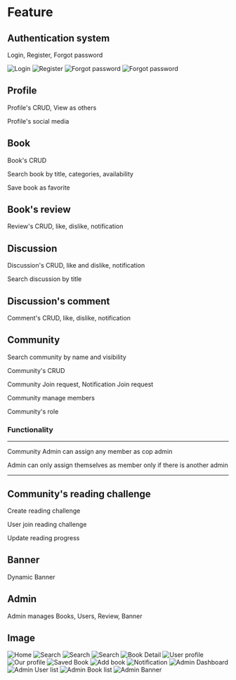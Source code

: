 # Feature

## Authentication system

Login, Register, Forgot password


![Login](./assets/Screenshot_1.png)
![Register](./assets/Screenshot_2.png)
![Forgot password](./assets/Screenshot_3.png)
![Forgot password](./assets/Screenshot_4.png)

## Profile

Profile's CRUD, View as others

Profile's social media

## Book

Book's CRUD

Search book by title, categories, availability

Save book as favorite

## Book's review

Review's CRUD, like, dislike, notification

## Discussion

Discussion's CRUD, like and dislike, notification

Search discussion by title

## Discussion's comment

Comment's CRUD, like, dislike, notification

## Community

Search community by name and visibility

Community's CRUD

Community Join request, Notification Join request

Community manage members

Community's role

### Functionality
---

Community Admin can assign any member as cop admin

Admin can only assign themselves as member only if there is another admin

---

## Community's reading challenge

Create reading challenge

User join reading challenge

Update reading progress

## Banner

Dynamic Banner

## Admin

Admin manages Books, Users, Review, Banner

## Image

![Home](./assets/Screenshot_5.png)
![Search](./assets/Screenshot_6.png)
![Search](./assets/Screenshot_7.png)
![Search](./assets/Screenshot_8.png)
![Book Detail](./assets/Screenshot_9.png)
![User profile](./assets/Screenshot_10.png)
![Our profile](./assets/Screenshot_11.png)
![Saved Book](./assets/Screenshot_12.png)
![Add book](./assets/Screenshot_13.png)
![Notification](./assets/Screenshot_14.png)
![Admin Dashboard](./assets/Screenshot_15.png)
![Admin User list](./assets/Screenshot_16.png)
![Admin Book list](./assets/Screenshot_17.png)
![Admin Banner](./assets/Screenshot_18.png)
